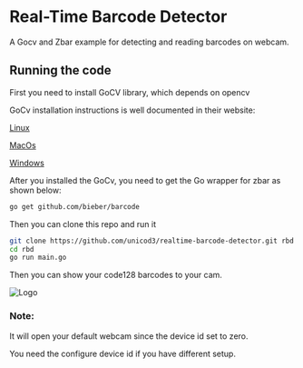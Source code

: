 # Real-Time Barcode Detector

A Gocv and Zbar example for detecting and reading barcodes on webcam.

## Running the code

First you need to install GoCV library, which depends on opencv

GoCv installation instructions is well documented in their website:

[Linux](https://gocv.io/getting-started/linux/)

[MacOs](https://gocv.io/getting-started/macos/)

[Windows](https://gocv.io/getting-started/windows/)


After you installed the GoCv, you need to get the Go wrapper for zbar as shown below:

```bash
go get github.com/bieber/barcode
```

Then you can clone this repo and run it
```bash
git clone https://github.com/unicod3/realtime-barcode-detector.git rbd
cd rbd
go run main.go
```

Then you can show your code128 barcodes to your cam.

![Logo](http://sinanulker.com/github/realtime-barcode-detector.gif)

### Note:
It will open your default webcam since the device id set to zero.

You need the configure device id if you have different setup.
